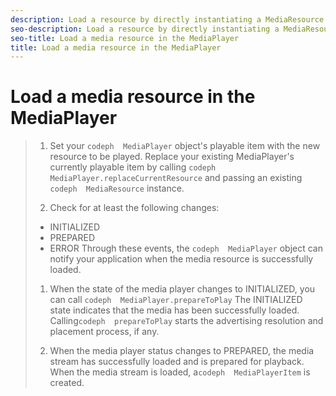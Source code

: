 ```yaml
---
description: Load a resource by directly instantiating a MediaResource and loading the video content to be played. This is one way of loading a media resource.
seo-description: Load a resource by directly instantiating a MediaResource and loading the video content to be played. This is one way of loading a media resource.
seo-title: Load a media resource in the MediaPlayer
title: Load a media resource in the MediaPlayer
---
```


# Load a media resource in the MediaPlayer

>1. Set your `codeph  MediaPlayer` object's playable item with the new resource to be played.
>   Replace your existing MediaPlayer's currently playable item by calling `codeph  MediaPlayer.replaceCurrentResource` and passing an existing `codeph  MediaResource` instance.
>   
>   
>   
>1. Check for at least the following changes:
>* INITIALIZED
>* PREPARED
>* ERROR
>   Through these events, the `codeph  MediaPlayer` object can notify your application when the media resource is successfully loaded.
>   
>   
>   
>1. When the state of the media player changes to INITIALIZED, you can call `codeph  MediaPlayer.prepareToPlay`
>   The INITIALIZED state indicates that the media has been successfully loaded. Calling`codeph  prepareToPlay` starts the advertising resolution and placement process, if any.
>   
>1. When the media player status changes to PREPARED, the media stream has successfully loaded and is prepared for playback.
>   When the media stream is loaded, a`codeph  MediaPlayerItem` is created.
>   
>   
